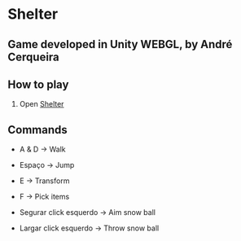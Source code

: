 # Shelter
## Game developed in Unity WEBGL, by André Cerqueira

## How to play
1. Open [Shelter](https://andrecerqueira.github.io/games/Shelter/index.html)

## Commands

- A & D -> Walk

- Espaço -> Jump

- E -> Transform

- F -> Pick items

- Segurar click esquerdo -> Aim snow ball

- Largar click esquerdo -> Throw snow ball